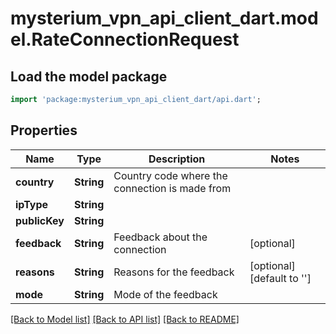 # mysterium_vpn_api_client_dart.model.RateConnectionRequest

## Load the model package
```dart
import 'package:mysterium_vpn_api_client_dart/api.dart';
```

## Properties
Name | Type | Description | Notes
------------ | ------------- | ------------- | -------------
**country** | **String** | Country code where the connection is made from | 
**ipType** | **String** |  | 
**publicKey** | **String** |  | 
**feedback** | **String** | Feedback about the connection | [optional] 
**reasons** | **String** | Reasons for the feedback | [optional] [default to '']
**mode** | **String** | Mode of the feedback | 

[[Back to Model list]](../README.md#documentation-for-models) [[Back to API list]](../README.md#documentation-for-api-endpoints) [[Back to README]](../README.md)


